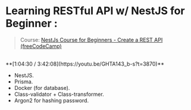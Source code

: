 # **Learning RESTful API w/ NestJS for Beginner :**
> Course: [NestJs Course for Beginners - Create a REST API (freeCodeCamp)](https://www.youtube.com/watch?v=GHTA143_b-s)
</br>
**[1:04:30 / 3:42:08](https://youtu.be/GHTA143_b-s?t=3870)**

- NestJS.
- Prisma.
- Docker (for database).
- Class-validator + Class-transformer.
- Argon2 for hashing password.